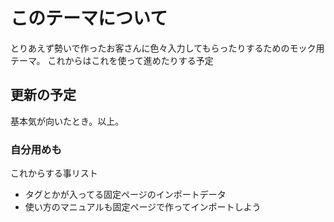 # このテーマについて

とりあえず勢いで作ったお客さんに色々入力してもらったりするためのモック用テーマ。
これからはこれを使って進めたりする予定

## 更新の予定

基本気が向いたとき。以上。


### 自分用めも

これからする事リスト

- タグとかが入ってる固定ページのインポートデータ
- 使い方のマニュアルも固定ページで作ってインポートしよう

